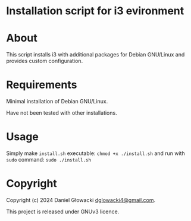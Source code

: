 # Installation script for i3 evironment

# About
This script installs i3 with additional packages for Debian GNU/Linux and provides custom configuration.

# Requirements
Minimal installation of Debian GNU/Linux.

Have not been tested with other installations.

# Usage
Simply make `install.sh` executable:
    `chmod +x ./install.sh`
and run with `sudo` command:
    `sudo ./install.sh`
    
# Copyright
Copyright (c) 2024 Daniel Głowacki <dglowacki4@gmail.com>.

This project is released under GNUv3 licence.
